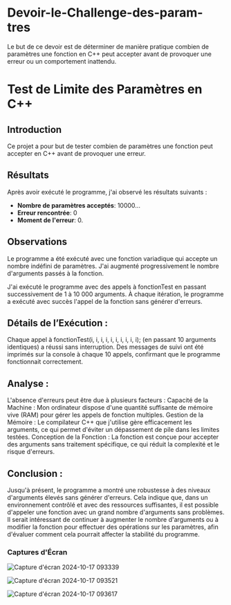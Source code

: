 # Devoir-le-Challenge-des-param-tres
Le but de ce devoir est de déterminer de manière pratique combien de paramètres une fonction en C++ peut accepter avant de provoquer une erreur ou un comportement inattendu.

# Test de Limite des Paramètres en C++

## Introduction
Ce projet a pour but de tester combien de paramètres une fonction peut accepter en C++ avant de provoquer une erreur.

## Résultats
Après avoir exécuté le programme, j'ai observé les résultats suivants :

- **Nombre de paramètres acceptés**: 10000...
- **Erreur rencontrée**: 0
- **Moment de l'erreur**: 0.

## Observations

Le programme a été exécuté avec une fonction variadique qui accepte un nombre indéfini de paramètres. J'ai augmenté progressivement le nombre d'arguments passés à la fonction.

J'ai exécuté le programme avec des appels à fonctionTest en passant successivement de 1 à 10 000 arguments.
À chaque itération, le programme a exécuté avec succès l'appel de la fonction sans générer d'erreurs.

## Détails de l’Exécution :

Chaque appel à fonctionTest(i, i, i, i, i, i, i, i, i, i); (en passant 10 arguments identiques) a réussi sans interruption.
Des messages de suivi ont été imprimés sur la console à chaque 10 appels, confirmant que le programme fonctionnait correctement.

## Analyse :

L'absence d'erreurs peut être due à plusieurs facteurs :
Capacité de la Machine : Mon ordinateur dispose d'une quantité suffisante de mémoire vive (RAM) pour gérer les appels de fonction multiples.
Gestion de la Mémoire : Le compilateur C++ que j'utilise gère efficacement les arguments, ce qui permet d'éviter un dépassement de pile dans les limites testées.
Conception de la Fonction : La fonction est conçue pour accepter des arguments sans traitement spécifique, ce qui réduit la complexité et le risque d'erreurs.

## Conclusion :

Jusqu'à présent, le programme a montré une robustesse à des niveaux d'arguments élevés sans générer d'erreurs. Cela indique que, dans un environnement contrôlé et avec des ressources suffisantes, il est possible d'appeler une fonction avec un grand nombre d'arguments sans problèmes.
Il serait intéressant de continuer à augmenter le nombre d'arguments ou à modifier la fonction pour effectuer des opérations sur les paramètres, afin d'évaluer comment cela pourrait affecter la stabilité du programme.

### Captures d'Écran

![Capture d'écran 2024-10-17 093339](https://github.com/user-attachments/assets/7bc3fc31-298f-4768-8650-62544ab6087c)

![Capture d'écran 2024-10-17 093521](https://github.com/user-attachments/assets/f6767475-d4a8-4398-b2ea-19d343cc945b)

![Capture d'écran 2024-10-17 093617](https://github.com/user-attachments/assets/ae20eb80-6f73-44d2-a7b5-63c9de8c8326)

